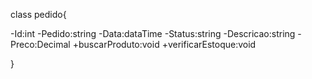 class pedido{

-Id:int
-Pedido:string
-Data:dataTime
-Status:string
-Descricao:string
-Preco:Decimal
+buscarProduto:void
+verificarEstoque:void


}